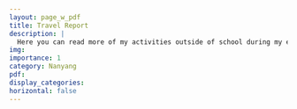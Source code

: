 ```yaml
---
layout: page_w_pdf
title: Travel Report
description: |
  Here you can read more of my activities outside of school during my exchange, e.g how the concept of "Stommen" in Asia went, where I actually went physically and my tier list of hawker centers in Singapore.
img:
importance: 1
category: Nanyang
pdf:
display_categories:
horizontal: false
---
```


<!-- markdownlint-disable MD033 -->
